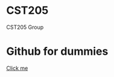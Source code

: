 # CST205
CST205 Group

# Github for dummies
[Click me](https://product.hubspot.com/blog/git-and-github-tutorial-for-beginners)

